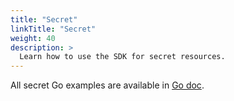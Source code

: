 ```yaml
---
title: "Secret"
linkTitle: "Secret"
weight: 40
description: >
  Learn how to use the SDK for secret resources.
---
```


All secret Go examples are available in [Go doc](https://godoc.org/github.com/go-vela/sdk-go/vela#SecretService).
